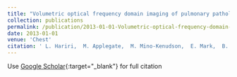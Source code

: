 ```yaml
---
title: "Volumetric optical frequency domain imaging of pulmonary pathology with precise correlation to histopathology"
collection: publications
permalink: /publication/2013-01-01-Volumetric-optical-frequency-domain-imaging-of-pulmonary-pathology-with-precise-correlation-to-histopathology
date: 2013-01-01
venue: 'Chest'
citation: ' L. Hariri,  M. Applegate,  M. Mino-Kenudson,  E. Mark,  B. Medoff,  A. Luster,  B. Bouma,  G. Tearney,  M. Suter, &quot;Volumetric optical frequency domain imaging of pulmonary pathology with precise correlation to histopathology.&quot; Chest, 2013.'
---
```

Use [Google Scholar](https://scholar.google.com/scholar?q=Volumetric+optical+frequency+domain+imaging+of+pulmonary+pathology+with+precise+correlation+to+histopathology){:target="_blank"} for full citation